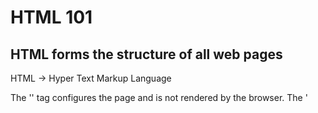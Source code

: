 # HTML 101

## HTML forms the structure of all web pages

HTML -> Hyper Text Markup Language

The '<head>' tag configures the page and is not rendered by the browser.
The '<title>' contains the name of the page and is rendered in the browser's tab.
Tags that have opening and closing elements are known as container elements.
Tags that do not have oepning and closing elements are not container elements and are called self-closing tags. (' />').
To make reading an HTML file easier, lines are nested within their parent element.
Browsers read HTML and in a sense, HTML is like a big, long string.
Browsers can read files or you can start a server in VS code with  **Go Live**. 

### Most common elements
#### Semantic elements include
```
<ul> - unordered list
<ol> - ordered list
<li> - list item, must be contained by '<ul>' or '<ol>'
<header> - the header area of page
<main>the main area
<body> - contains all other rendering HTM elements
<footer> - the footer area of a page
<nav> - contains navigation elements, usually found inside of header
<p> - used for a single paragraph of text
<img /> - used for images, must have a source attribute; self-closing element
<a> - anchor, used to hyperlink elements with the 'href' attribute
<h1> - header text (largest) 
<h2>   - header text 
<h3>  - header text 
<h4>  - header text 
<h5>  - header text 
<h6>  - header text (smallest)
```

#### Generic elements include
<section> - defines a section area for child elements
<div> ~ generic containing element
```

#### tags used inside of '<head>"
<link> - used to link a stylesheet, only found in the '<head>'
```